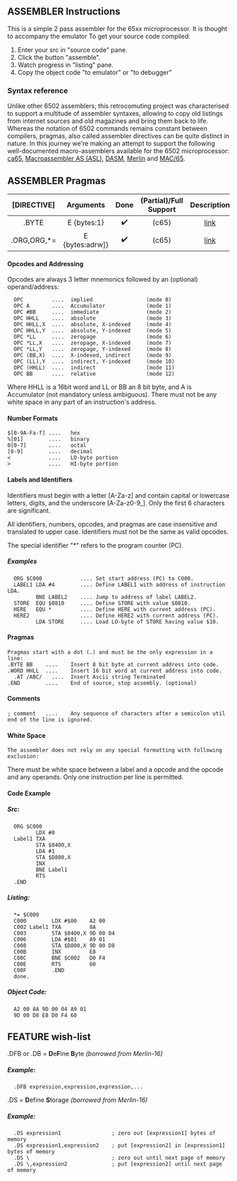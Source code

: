 ## ASSEMBLER Instructions
This is a simple 2 pass assembler for the 65xx microprocessor. It is thought to accompany the emulator To get your source code compiled:
1. Enter your src in "source code" pane.
2. Click the button "assemble".
3. Watch progress in "listing" pane.
4. Copy the object code "to emulator" or "to debugger"<br>

### Syntax reference

Unlike other 6502 assemblers; this retrocomuting project was characterised to support a multitude of assembler syntaxes, allowing to copy old listings from internet sources and old magazines and bring them back to life. Whereas the notation of 6502 commands remains constant between compilers, pragmas, also called assembler directives can be quite distinct in nature. In this journey we're making an attempt to support the following well-documented macro-assemblers available for the 6502 microprocessor: [ca65](https://cc65.github.io/doc/ca65.html?utm_source=chatgpt.com), [Macroassembler AS (ASL)](https://forum.6502.org/viewtopic.php?f=2&t=8223), [DASM](https://forums.atariage.com/topic/27221-session-9-6502-and-dasm-assembling-the-basics/?utm_source=chatgpt.com), [Merlin](https://mirrors.apple2.org.za/ftp.apple.asimov.net/documentation/applications/misc/Merlin%20-%20A%20Macro%20Assembler%20%28SDS%2C%201983%29%20OCR.pdf) and [MAC/65](https://www.mixinc.net/atari/mac65.htm).


## ASSEMBLER Pragmas

| [DIRECTIVE] | Arguments            | Done               | (Partial)/Full Support | Description  |
| :---------: | :------------------: | :----------------: | :--------------------: | :----------: |
| .BYTE       | E {bytes:1}          | :heavy_check_mark: | (c65)                  | [link](https://cc65.github.io/doc/ca65.html#ss11.10)  |
| .ORG,ORG,*= | E {bytes:adrw]}      | :heavy_check_mark: | (c65)                  | [link](https://cc65.github.io/doc/ca65.html#.ORG) |
 
#### Opcodes and Addressing
Opcodes are always 3 letter mnemonics followed by an (optional) operand/address:

      OPC         ....	implied                 (mode 0)
      OPC A       ....	Accumulator             (mode 1)
      OPC #BB     ....	immediate               (mode 2)
      OPC HHLL    ....	absolute                (mode 3)
      OPC HHLL,X  ....	absolute, X-indexed     (mode 4)
      OPC HHLL,Y  ....	absolute, Y-indexed     (mode 5)
      OPC *LL     ....	zeropage                (mode 6)
      OPC *LL,X   ....	zeropage, X-indexed     (mode 7)
      OPC *LL,Y   ....	zeropage, Y-indexed     (mode 8)
      OPC (BB,X)  ....	X-indexed, indirect     (mode 9)
      OPC (LL),Y  ....	indirect, Y-indexed     (mode 10)
      OPC (HHLL)  ....	indirect                (mode 11)
      OPC BB      ....	relative                (mode 12)
Where HHLL is a 16bit word and LL or BB an 8 bit byte, and A is Accumulator (not mandatory unless ambiguous).
There must not be any white space in any part of an instruction's address.
 
#### Number Formats
  	$[0-9A-Fa-f] ....	hex
 	%[01]        ....	binary
 	0[0-7]       ....	octal
 	[0-9]        ....	decimal
 	<            ....	LO-byte portion
 	>            ....	HI-byte portion
 
#### Labels and Identifiers
Identifiers must begin with a letter [A-Za-z] and contain capital or lowercase letters, digits, and the underscore [A-Za-z0-9_]. Only the first 6 characters are significant.

All identifiers, numbers, opcodes, and pragmas are case insensitive and translated to upper case. Identifiers must not be the same as valid opcodes.

The special identifier "*" refers to the program counter (PC).

##### Examples
      ORG $C000            ....	Set start address (PC) to C000.
      LABEL1 LDA #4        ....	Define LABEL1 with address of instruction LDA.
             BNE LABEL2    ....	Jump to address of label LABEL2.
      STORE  EQU $0810     ....	Define STORE with value $0810.
      HERE   EQU *         ....	Define HERE with current address (PC).
      HERE2                ....	Define HERE2 with current address (PC).
             LDA STORE     ....	Load LO-byte of STORE having value $10.

#### Pragmas
  	Pragmas start with a dot (.) and must be the only expression in a line:
  	.BYTE BB	....	Insert 8 bit byte at current address into code.
  	.WORD HHLL	....	Insert 16 bit word at current address into code.
      .AT /ABC/   ....  Insert Ascii string Terminated
  	.END        ....	End of source, stop assembly. (optional)
 
#### Comments
  	; comment	....	Any sequence of characters after a semicolon util end of the line is ignored.
 
#### White Space
  	The assembler does not rely on any special formatting with following exclusion:
There must be white space between a label and a opcode and the opcode and any operands. Only one instruction per line is permitted.

#### Code Example
 
##### Src:

      ORG $C000
             LDX #0
      Label1 TXA
             STA $0400,X
             LDA #1
             STA $D800,X
             INX
             BNE Label1
             RTS
      .END
 
##### Listing:

      *= $C000
      C000        LDX #$00    A2 00
      C002 Label1 TXA         8A
      C003        STA $0400,X 9D 00 04
      C006        LDA #$01    A9 01
      C008        STA $D800,X 9D 00 D8
      C00B        INX         E8
      C00C        BNE $C002   D0 F4
      C00E        RTS         60
      C00F        .END
      done.

##### Object Code:
      A2 00 8A 9D 00 04 A9 01
      9D 00 D8 E8 D0 F4 60

## FEATURE wish-list

.DFB or .DB  = **D**e**F**ine **B**yte *(borrowed from Merlin-16)*
##### Example:
      .DFB expression,expression,expression,...
      
.DS  = **D**efine **S**torage *(borrowed from Merlin-16)*
##### Example:
      .DS expression1                ; zero out [expression1] bytes of memory
      .DS expression1,expression2    ; put [expression2] in [expression1] bytes of memory
      .DS \                          ; zero out until next page of memory
      .DS \,expression2              ; put [expression2] until next page of memory
